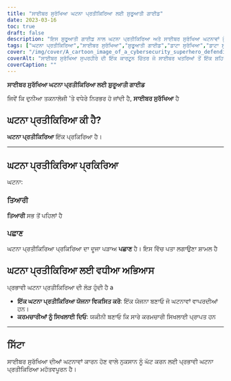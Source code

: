```yaml
---
title: "ਸਾਈਬਰ ਸੁਰੱਖਿਆ ਘਟਨਾ ਪ੍ਰਤੀਕਿਰਿਆ ਲਈ ਸ਼ੁਰੂਆਤੀ ਗਾਈਡ"
date: 2023-03-16
toc: true
draft: false
description: "ਇਸ ਸ਼ੁਰੂਆਤੀ ਗਾਈਡ ਨਾਲ ਘਟਨਾ ਪ੍ਰਤੀਕਿਰਿਆ ਅਤੇ ਸਾਈਬਰ ਸੁਰੱਖਿਆ ਘਟਨਾਵਾਂ ਨੂੰ ਸੰਭਾਲਣ ਦੀਆਂ ਮੂਲ ਗੱਲਾਂ ਸਿੱਖੋ।"
tags: ["ਘਟਨਾ ਪ੍ਰਤੀਕਿਰਿਆ","ਸਾਈਬਰ ਸੁਰੱਖਿਆ","ਸ਼ੁਰੂਆਤੀ ਗਾਈਡ","ਡਾਟਾ ਸੁਰੱਖਿਆ","ਡਾਟਾ ਸੁਰੱਖਿਆ","IT ਸੁਰੱਖਿਆ","ਨੈੱਟਵਰਕ ਸੁਰੱਖਿਆ","ਸਾਈਬਰ ਹਮਲੇ","ਜਾਣਕਾਰੀ ਸੁਰੱਖਿਆ","ਸਾਈਬਰ ਕ੍ਰਾਈਮ","ਡਿਜੀਟਲ ਸੁਰੱਖਿਆ","ਆਈਟੀ ਬੁਨਿਆਦੀ ਢਾਂਚਾ","ਡਾਟਾ ਉਲੰਘਣਾ","ਸਾਈਬਰ ਧਮਕੀਆਂ","ਸਾਈਬਰ ਰੱਖਿਆ","ਘਟਨਾ ਪ੍ਰਬੰਧਨ","ਡਾਟਾ ਰਿਕਵਰੀ","ਸੁਰੱਖਿਆ ਯੋਜਨਾਬੰਦੀ","ਖਤਰੇ ਨੂੰ ਪ੍ਰਬੰਧਨ","ਸਾਈਬਰ ਸੁਰੱਖਿਆ ਰਣਨੀਤੀ"]
cover: "/img/cover/A_cartoon_image_of_a_cybersecurity_superhero_defending_a_city.png"
coverAlt: "ਸਾਈਬਰ ਸੁਰੱਖਿਆ ਸੁਪਰਹੀਰੋ ਦੀ ਇੱਕ ਕਾਰਟੂਨ ਚਿੱਤਰ ਜੋ ਸਾਈਬਰ ਖਤਰਿਆਂ ਤੋਂ ਇੱਕ ਸ਼ਹਿਰ ਦੀ ਰੱਖਿਆ ਕਰਦਾ ਹੈ।"
coverCaption: ""
---
```


**ਸਾਈਬਰ ਸੁਰੱਖਿਆ ਘਟਨਾ ਪ੍ਰਤੀਕਿਰਿਆ ਲਈ ਸ਼ੁਰੂਆਤੀ ਗਾਈਡ**

ਜਿਵੇਂ ਕਿ ਦੁਨੀਆ ਤਕਨਾਲੋਜੀ 'ਤੇ ਵਧੇਰੇ ਨਿਰਭਰ ਹੋ ਜਾਂਦੀ ਹੈ, **ਸਾਈਬਰ ਸੁਰੱਖਿਆ** ਹੈ

## ਘਟਨਾ ਪ੍ਰਤੀਕਿਰਿਆ ਕੀ ਹੈ?

**ਘਟਨਾ ਪ੍ਰਤੀਕਿਰਿਆ** ਇੱਕ ਪ੍ਰਕਿਰਿਆ ਹੈ।

______

## ਘਟਨਾ ਪ੍ਰਤੀਕਿਰਿਆ ਪ੍ਰਕਿਰਿਆ

ਘਟਨਾ:

### ਤਿਆਰੀ

**ਤਿਆਰੀ** ਸਭ ਤੋਂ ਪਹਿਲਾਂ ਹੈ

### ਪਛਾਣ

ਘਟਨਾ ਪ੍ਰਤੀਕਿਰਿਆ ਪ੍ਰਕਿਰਿਆ ਦਾ ਦੂਜਾ ਪੜਾਅ **ਪਛਾਣ** ਹੈ। ਇਸ ਵਿੱਚ ਪਤਾ ਲਗਾਉਣਾ ਸ਼ਾਮਲ ਹੈ

## ਘਟਨਾ ਪ੍ਰਤੀਕਿਰਿਆ ਲਈ ਵਧੀਆ ਅਭਿਆਸ

ਪ੍ਰਭਾਵੀ ਘਟਨਾ ਪ੍ਰਤੀਕਿਰਿਆ ਦੀ ਲੋੜ ਹੁੰਦੀ ਹੈ a

- **ਇੱਕ ਘਟਨਾ ਪ੍ਰਤੀਕਿਰਿਆ ਯੋਜਨਾ ਵਿਕਸਿਤ ਕਰੋ**: ਇੱਕ ਯੋਜਨਾ ਬਣਾਓ ਜੋ ਘਟਨਾਵਾਂ ਵਾਪਰਦੀਆਂ ਹਨ।
- **ਕਰਮਚਾਰੀਆਂ ਨੂੰ ਸਿਖਲਾਈ ਦਿਓ**: ਯਕੀਨੀ ਬਣਾਓ ਕਿ ਸਾਰੇ ਕਰਮਚਾਰੀ ਸਿਖਲਾਈ ਪ੍ਰਾਪਤ ਹਨ
______

## ਸਿੱਟਾ

ਸਾਈਬਰ ਸੁਰੱਖਿਆ ਦੀਆਂ ਘਟਨਾਵਾਂ ਕਾਰਨ ਹੋਣ ਵਾਲੇ ਨੁਕਸਾਨ ਨੂੰ ਘੱਟ ਕਰਨ ਲਈ ਪ੍ਰਭਾਵੀ ਘਟਨਾ ਪ੍ਰਤੀਕਿਰਿਆ ਮਹੱਤਵਪੂਰਨ ਹੈ।